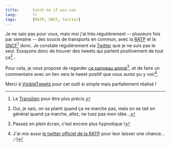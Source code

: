 ```yaml
--- 
title:      Catch me if you can 
lang:       fr 
tags:       [RATP, SNCF, Twitter]
---
```


Je ne sais pas pour vous, mais moi j'ai très régulièrement -- plusieurs fois par semaine -- des soucis de transports en commun, avec la [RATP](http://ratp.fr/) et la [SNCF](http://sncf.fr/)[^1] donc. Je constate régulièrement via [Twitter](http://twitter.com/) que je ne suis pas le seul. Essayons donc de trouver des tweets qui parlent positivement de tout ça[^2]...

[^1]: Le [Transilien](http://www.transilien.com/) pour être plus précis.

[^2]: Oui, je sais, on se plaint quand ça ne marche pas, mais on se tait en général quand ça marche, allez, ne tuez pas mon idée...

Pour cela, je vous propose de regarder [ce panneau animé](http://visibletweets.com/#query=rera%20OR%20rerb%20OR%20rerc%20OR%20rerd%20OR%20rer%20OR%20ratp%20OR%20sncf&animation=1)[^3], et de faire un commentaire avec un lien vers le tweet positif que vous aurez pu y voir[^4].

Merci à [VisibleTweets](http://visibletweets.com/) pour cet outil si simple mais parfaitement réalisé !

[^3]: Passez en plein écran, c'est encore plus hypnotique !

[^4]: J'ai mis aussi [le twitter officiel de la RATP](http://twitter.com/ratp) pour leur laisser une chance... ;-)
